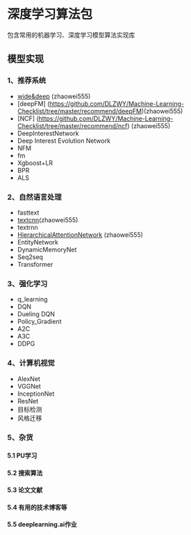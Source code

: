 # 深度学习算法包
包含常用的机器学习、深度学习模型算法实现库

## 模型实现  
### 1、推荐系统  
* [wide&deep](https://github.com/DLZWY/Machine-Learning-Checklist/tree/master/recommend/wide-deep) (zhaowei555) 
* [deepFM] (https://github.com/DLZWY/Machine-Learning-Checklist/tree/master/recommend/deepFM)(zhaowei555)
* [NCF] (https://github.com/DLZWY/Machine-Learning-Checklist/tree/master/recommend/ncf) (zhaowei555)
* DeepInterestNetwork   
* Deep Interest Evolution Network  
* NFM  
* fm  
* Xgboost+LR  
* BPR  
* ALS

### 2、自然语言处理  
* fasttext  
* [textcnn](https://github.com/DLZWY/Machine-Learning-Checklist/tree/master/nlp/textcnn)(zhaowei555)
* textrnn  
* [HierarchicalAttentionNetwork](https://github.com/DLZWY/Machine-Learning-Checklist/tree/master/nlp/han) (zhaowei555)
* EntityNetwork  
* DynamicMemoryNet  
* Seq2seq  
* Transformer   

### 3、强化学习  
* q_learning  
* DQN  
* Dueling DQN  
* Policy_Gradient  
* A2C  
* A3C  
* DDPG  

### 4、计算机视觉  
* AlexNet  
* VGGNet  
* InceptionNet  
* ResNet  
* 目标检测  
* 风格迁移  

### 5、杂货  
#### 5.1 PU学习  
#### 5.2 搜索算法  
#### 5.3 论文文献    
#### 5.4 有用的技术博客等    
#### 5.5 deeplearning.ai作业  
